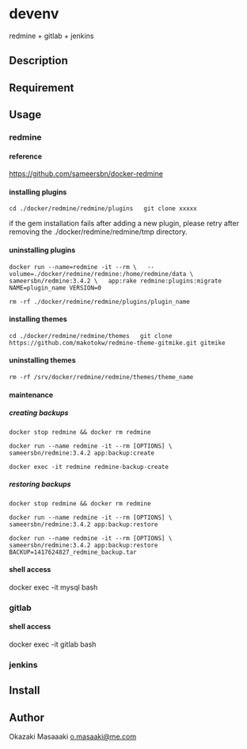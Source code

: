 # devenv
redmine + gitlab + jenkins

## Description

## Requirement

## Usage

### redmine

#### reference

https://github.com/sameersbn/docker-redmine

#### installing plugins

`cd ./docker/redmine/redmine/plugins  
git clone xxxxx`

if the gem installation fails after adding a new plugin, please retry after removing the ./docker/redmine/redmine/tmp directory.

#### uninstalling plugins

`docker run --name=redmine -it --rm \  
  --volume=./docker/redmine/redmine:/home/redmine/data \  
  sameersbn/redmine:3.4.2 \  
  app:rake redmine:plugins:migrate NAME=plugin_name VERSION=0`

`rm -rf ./docker/redmine/redmine/plugins/plugin_name`

#### installing themes

`cd ./docker/redmine/redmine/themes  
git clone https://github.com/makotokw/redmine-theme-gitmike.git gitmike`

#### uninstalling themes

`rm -rf /srv/docker/redmine/redmine/themes/theme_name`


#### maintenance

##### creating backups

`docker stop redmine && docker rm redmine`

`docker run --name redmine -it --rm [OPTIONS] \  
  sameersbn/redmine:3.4.2 app:backup:create`

`docker exec -it redmine redmine-backup-create`

##### restoring backups

`docker stop redmine && docker rm redmine`

`docker run --name redmine -it --rm [OPTIONS] \  
  sameersbn/redmine:3.4.2 app:backup:restore`

`docker run --name redmine -it --rm [OPTIONS] \  
  sameersbn/redmine:3.4.2 app:backup:restore BACKUP=1417624827_redmine_backup.tar`

#### shell access
docker exec -it mysql bash

### gitlab

#### shell access
docker exec -it gitlab bash

### jenkins

## Install



## Author

Okazaki Masaaaki o.masaaki@me.com
